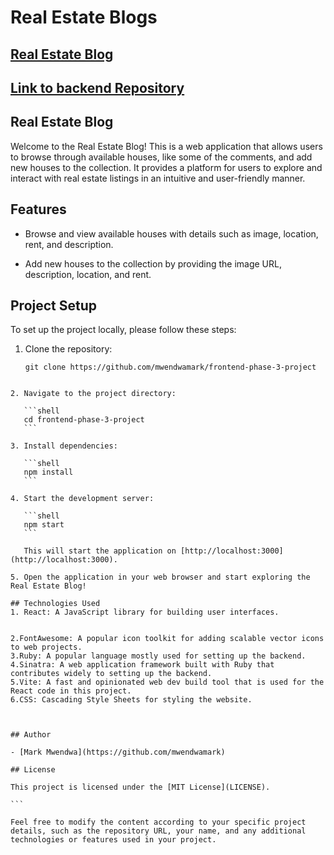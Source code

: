 # Real Estate Blogs

## [Real Estate Blog](https://phase-3-react-sinatra-project-h1sfwvu92-mwendwamark.vercel.app/)


## [Link to backend Repository](https://github.com/mwendwamark/phase-3-sinatra-react-project-cloned)
## Real Estate Blog

Welcome to the Real Estate Blog! This is a web application that allows users to browse through available houses, like  some of the comments, and add new houses to the collection. It provides a platform for users to explore and interact with real estate listings in an intuitive and user-friendly manner.

## Features

- Browse and view available houses with details such as image, location, rent, and description.
<!-- - Leave comments on houses to share thoughts, opinions, or inquiries. -->
- Add new houses to the collection by providing the image URL, description, location, and rent.

## Project Setup

To set up the project locally, please follow these steps:

1. Clone the repository:

   ```shell
   git clone https://github.com/mwendwamark/frontend-phase-3-project
````

2. Navigate to the project directory:

   ```shell
   cd frontend-phase-3-project
   ```

3. Install dependencies:

   ```shell
   npm install
   ```

4. Start the development server:

   ```shell
   npm start
   ```

   This will start the application on [http://localhost:3000](http://localhost:3000).

5. Open the application in your web browser and start exploring the Real Estate Blog!

## Technologies Used
1. React: A JavaScript library for building user interfaces.


2.FontAwesome: A popular icon toolkit for adding scalable vector icons to web projects.
3.Ruby: A popular language mostly used for setting up the backend.
4.Sinatra: A web application framework built with Ruby that contributes widely to setting up the backend.
5.Vite: A fast and opinionated web dev build tool that is used for the React code in this project.
6.CSS: Cascading Style Sheets for styling the website.



## Author

- [Mark Mwendwa](https://github.com/mwendwamark)

## License

This project is licensed under the [MIT License](LICENSE).

```

Feel free to modify the content according to your specific project details, such as the repository URL, your name, and any additional technologies or features used in your project.

